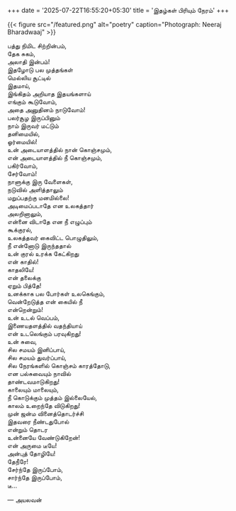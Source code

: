 +++
date = '2025-07-22T16:55:20+05:30'
title = 'இதழ்கள் பிரியும் நேரம்'
+++

{{< figure src="/featured.png" alt="poetry" caption="Photograph: Neeraj Bharadwaaj" >}}

பத்து நிமிட சிற்றின்பம்,<br>
தேக சுகம்,<br>
அலாதி இன்பம்!<br> இதழோடு பல முத்தங்கள்<br>
மெல்லிய சூட்டில்<br>
இதமாய்,<br>
இங்கிதம் அறியாத இதயங்களாய்<br>
எங்கும் கூடுவோம்,<br>
அதை அனுதினம் நாடுவோம்!<br>
பலர்சூழ இருப்பினும்<br>
நாம் இருவர் மட்டும்<br>
தனிமையில்,<br>
ஓர்மையில்!<br>
உன் அடையாளத்தில் நான் கொஞ்சமும்,<br>
என் அடையாளத்தில் நீ கொஞ்சமும்,<br>
பகிர்வோம்,<br>
சேர்வோம்!<br>
நாளுக்கு இரு வேளைகள்,<br>
நடுவில் அளித்தாலும்<br>
மறுப்பதற்கு மனமில்லை!<br>
அடிமைப்படாதே என உலகத்தார்<br>
அலறினாலும்,<br>
என்னை விடாதே என நீ எழுப்பும்<br>
கூக்குரல்,<br>
உலகத்தவர் கைவிட்ட பொழுதிலும்,<br>
நீ என்னோடு இருந்ததால்<br>
உன் குரல் உரக்க கேட்கிறது<br>
என் காதில்!<br>
காதலியே!<br>
என் தலைக்கு<br>
ஏறும் பித்தே!<br>
உனக்காக பல போர்கள் உலகெங்கும்,<br>
வென்றேடுத்த என் கையில் நீ<br>
என்றென்றும்!<br>
உன் உடல் வெப்பம்,<br>
இணையதளத்தில் வதந்தியாய்<br>
என் உடலெங்கும் பரவுகிறது!<br>
உன் சுவை,<br>
சில சமயம் இனிப்பாய்,<br>
சில சமயம் துவர்ப்பாய்,<br>
சில நேரங்களில் கொஞ்சம் காரத்தோடு,<br>
என பல்சுவையும் நாவில்<br>
தாண்டவமாடுகிறது!<br>
காலையும் மாலையும்,<br>
நீ கொடுக்கும் முத்தம் இல்லையேல்,<br>
காலம் உறைந்தே விடுகிறது!<br>
முன் ஜன்ம வினைத்தொடர்ச்சி<br>
இதவரை நீண்டதுபோல்<br>
என்றும் தொடர<br>
உன்னையே வேண்டுகிறேன்!<br>
என் அருமை டீயே!<br>
அன்புத் தோழியே!<br>
தேநீரே!<br>
சேர்ந்தே இருப்போம்,<br>
சார்ந்தே இருப்போம்,<br>
டீ...<br>

— அயலவன்
